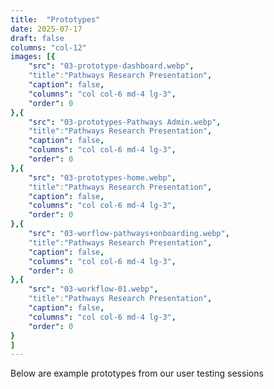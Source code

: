 ```yaml
---
title:  "Prototypes"
date: 2025-07-17
draft: false
columns: "col-12"
images: [{
    "src": "03-prototype-dashboard.webp",
    "title":"Pathways Research Presentation",
    "caption": false,
    "columns": "col col-6 md-4 lg-3",
    "order": 0
},{
    "src": "03-prototypes-Pathways Admin.webp",
    "title":"Pathways Research Presentation",
    "caption": false,
    "columns": "col col-6 md-4 lg-3",
    "order": 0
},{
    "src": "03-prototypes-home.webp",
    "title":"Pathways Research Presentation",
    "caption": false,
    "columns": "col col-6 md-4 lg-3",
    "order": 0
},{
    "src": "03-worflow-pathways+onboarding.webp",
    "title":"Pathways Research Presentation",
    "caption": false,
    "columns": "col col-6 md-4 lg-3",
    "order": 0
},{
    "src": "03-workflow-01.webp",
    "title":"Pathways Research Presentation",
    "caption": false,
    "columns": "col col-6 md-4 lg-3",
    "order": 0
}
]
---
```

Below are example prototypes from our user testing sessions